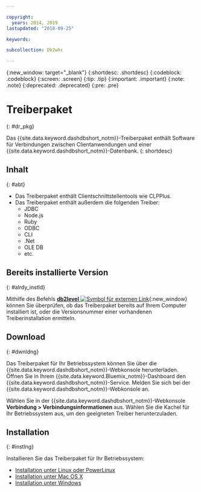 ```yaml
---

copyright:
  years: 2014, 2019
lastupdated: "2018-09-25"

keywords:

subcollection: Db2whc

---
```


<!-- Attribute definitions --> 
{:new_window: target="_blank"}
{:shortdesc: .shortdesc}
{:codeblock: .codeblock}
{:screen: .screen}
{:tip: .tip}
{:important: .important}
{:note: .note}
{:deprecated: .deprecated}
{:pre: .pre}

# Treiberpaket
{: #dr_pkg}

Das {{site.data.keyword.dashdbshort_notm}}-Treiberpaket enthält Software für Verbindungen zwischen Clientanwendungen und einer {{site.data.keyword.dashdbshort_notm}}-Datenbank. 
{: shortdesc}

## Inhalt
{: #abt}

- Das Treiberpaket enthält Clientschnittstellentools wie CLPPlus.
- Das Treiberpaket enthält außerdem die folgenden Treiber: 
  - JDBC
  - Node.js
  - Ruby
  - ODBC
  - CLI
  - .Net
  - OLE DB
  - etc.

## Bereits installierte Version
{: #alrdy_instld}

Mithilfe des Befehls [**db2level** ![Symbol für externen Link](../../../icons/launch-glyph.svg "Symbol für externen Link")](https://www.ibm.com/support/knowledgecenter/SS6NHC/com.ibm.swg.im.dashdb.admin.cmd.doc/doc/r0009195.html){:new_window} können Sie überprüfen, ob das Treiberpaket bereits auf Ihrem Computer installiert ist, oder die Versionsnummer einer vorhandenen Treiberinstallation ermitteln.

## Download
{: #dwnldng}

Das Treiberpaket für Ihr Betriebssystem können Sie über die {{site.data.keyword.dashdbshort_notm}}-Webkonsole herunterladen. Öffnen Sie in Ihrem {{site.data.keyword.Bluemix_notm}}-Dashboard den {{site.data.keyword.dashdbshort_notm}}-Service. Melden Sie sich bei der {{site.data.keyword.dashdbshort_notm}}-Webkonsole an.

Wählen Sie in der {{site.data.keyword.dashdbshort_notm}}-Webkonsole **Verbindung > Verbindungsinformationen** aus. Wählen Sie die Kachel für Ihr Betriebssystem aus, um den geeigneten Treiber herunterzuladen.

## Installation
{: #instlng}

Installieren Sie das Treiberpaket für Ihr Betriebssystem:
- [Installation unter Linux oder PowerLinux](/docs/services/Db2whc?topic=Db2whc-install_dr_pkg_linux#install_dr_pkg_linux)
- [Installation unter Mac OS X](/docs/services/Db2whc?topic=Db2whc-install_dr_pkg_mac#install_dr_pkg_mac)
- [Installation unter Windows](/docs/services/Db2whc?topic=Db2whc-install_dr_pkg_windows#install_dr_pkg_windows)

<!-- ## Configuring

To connect local applications or client tools to your {{site.data.keyword.dashdbshort_notm}} database, [configure your environment for your Db2 database](driver_pkg_cfg.html). -->


